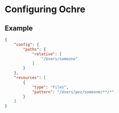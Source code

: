 # Configuring Ochre

## Example

```json
{
    "config": {
        "paths": {
            "relative": [
                "/Users/someone"
            ]
        }
    },
    "resources": [
        {
            "type": "files",
            "pattern": "/Users/pez/someone/**/*"
        }
    ]
}

```
